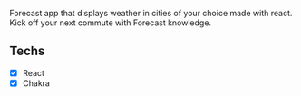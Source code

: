 Forecast app that displays weather in cities of your choice made with react.
Kick off your next commute with Forecast knowledge.

## Techs

- [x] React
- [x] Chakra
